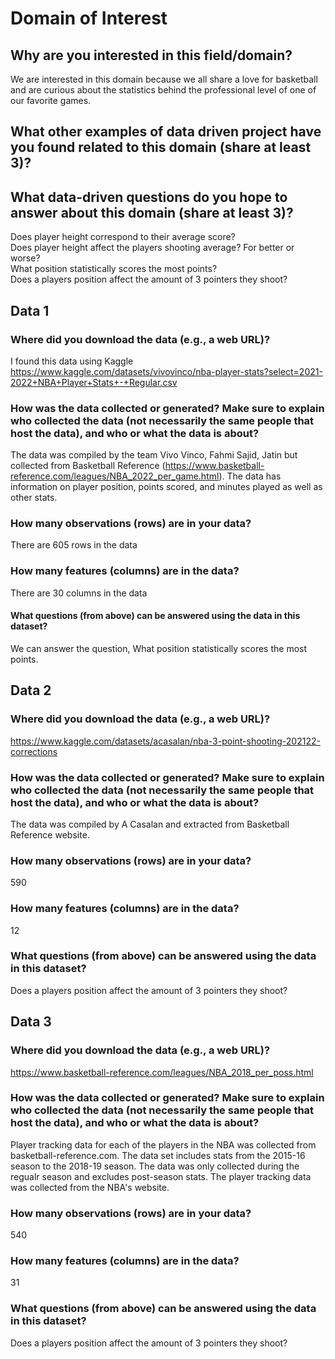 # Domain of Interest 

## Why are you interested in this field/domain?
We are interested in this domain because we all share a love for basketball and are curious
about the statistics behind the professional level of one of our favorite games.
## What other examples of data driven project have you found related to this domain (share at least 3)?

## What data-driven questions do you hope to answer about this domain (share at least 3)?
Does player height correspond to their average score?  
Does player height affect the players shooting average? For better or worse?  
What position statistically scores the most points?  
Does a players position affect the amount of 3 pointers they shoot?  


## Data 1  
### Where did you download the data (e.g., a web URL)?  
I found this data using Kaggle https://www.kaggle.com/datasets/vivovinco/nba-player-stats?select=2021-2022+NBA+Player+Stats+-+Regular.csv  
### How was the data collected or generated? Make sure to explain who collected the data (not necessarily the same people that host the data), and who or what the data is about?   
The data was compiled by the team Vivo Vinco, Fahmi Sajid, Jatin but collected from Basketball Reference (https://www.basketball-reference.com/leagues/NBA_2022_per_game.html). The data has information on player position, points scored, and minutes played as well as other stats.  
### How many observations (rows) are in your data?  
There are 605 rows in the data  
### How many features (columns) are in the data?   
There are 30 columns in the data  
#### What questions (from above) can be answered using the data in this dataset?   
We can answer the question, What position statistically scores the most points.  


## Data 2 
### Where did you download the data (e.g., a web URL)?  
https://www.kaggle.com/datasets/acasalan/nba-3-point-shooting-202122-corrections   
### How was the data collected or generated? Make sure to explain who collected the data (not necessarily the same people that host the data), and who or what the data is about?  
The data was compiled by A Casalan and extracted from Basketball Reference website. 
### How many observations (rows) are in your data?  
590  
### How many features (columns) are in the data?  
12  
### What questions (from above) can be answered using the data in this dataset?  
Does a players position affect the amount of 3 pointers they shoot?  


## Data 3
### Where did you download the data (e.g., a web URL)?
https://www.basketball-reference.com/leagues/NBA_2018_per_poss.html
### How was the data collected or generated? Make sure to explain who collected the data (not necessarily the same people that host the data), and who or what the data is about? 
Player tracking data for each of the players in the NBA was collected from basketball-reference.com. The data set includes stats from the 2015-16 season to the 2018-19 season. The data was only collected during the regualr season and excludes post-season stats. The player tracking data was collected from the NBA's website.
### How many observations (rows) are in your data?
540
### How many features (columns) are in the data?
31
### What questions (from above) can be answered using the data in this dataset?  
Does a players position affect the amount of 3 pointers they shoot?
